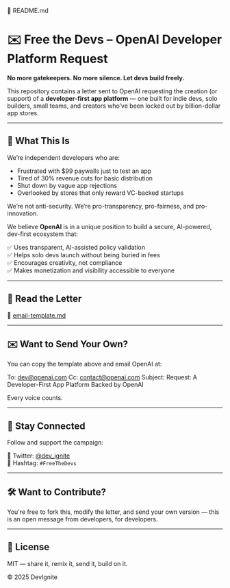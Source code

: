 
📄 README.md

# ✉️ Free the Devs – OpenAI Developer Platform Request

**No more gatekeepers. No more silence. Let devs build freely.**

This repository contains a letter sent to OpenAI requesting the creation (or support) of a **developer-first app platform** — one built for indie devs, solo builders, small teams, and creators who’ve been locked out by billion-dollar app stores.

---

## 📢 What This Is

We’re independent developers who are:

- Frustrated with $99 paywalls just to test an app  
- Tired of 30% revenue cuts for basic distribution  
- Shut down by vague app rejections  
- Overlooked by stores that only reward VC-backed startups

We’re not anti-security. We’re pro-transparency, pro-fairness, and pro-innovation.

We believe **OpenAI** is in a unique position to build a secure, AI-powered, dev-first ecosystem that:

✅ Uses transparent, AI-assisted policy validation  
✅ Helps solo devs launch without being buried in fees  
✅ Encourages creativity, not compliance  
✅ Makes monetization and visibility accessible to everyone

---

## 🧾 Read the Letter

📄 [email-template.md](./email-template.md)

---

## ✉️ Want to Send Your Own?

You can copy the template above and email OpenAI at:

To: dev@openai.com
Cc: contact@openai.com
Subject: Request: A Developer-First App Platform Backed by OpenAI


Every voice counts.

---

## 🔗 Stay Connected

Follow and support the campaign:

🧠 Twitter: [@dev_ignite](https://x.com/dev_ignite)  
📣 Hashtag: `#FreeTheDevs`

---

## 🛠 Want to Contribute?

You're free to fork this, modify the letter, and send your own version — this is an open message from developers, for developers.

---

## 📄 License

MIT — share it, remix it, send it, build on it.

© 2025 DevIgnite


